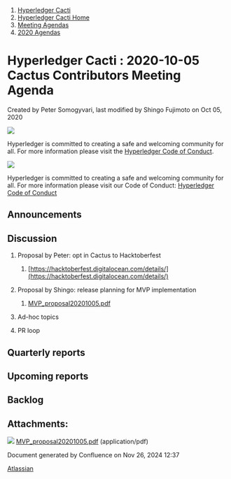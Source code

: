 1. [Hyperledger Cacti](index.html)
2. [Hyperledger Cacti Home](Hyperledger-Cacti-Home_20414469.html)
3. [Meeting Agendas](Meeting-Agendas_20414488.html)
4. [2020 Agendas](2020-Agendas_20414504.html)

# Hyperledger Cacti : 2020-10-05 Cactus Contributors Meeting Agenda

Created by Peter Somogyvari, last modified by Shingo Fujimoto on Oct 05, 2020

![](https://wiki.hyperledger.org/download/attachments/2392771/welcome.png?version=2&modificationDate=1572450107000&api=v2)

Hyperledger is committed to creating a safe and welcoming community for all. For more information please visit the [Hyperledger Code of Conduct](https://lf-hyperledger.atlassian.net/wiki/spaces/HYP/pages/19595281/Hyperledger+Code+of+Conduct).

![](https://wiki.hyperledger.org/download/attachments/29034696/Antitrustnotice.png?version=1&modificationDate=1581695654000&api=v2)

Hyperledger is committed to creating a safe and welcoming community for all. For more information please visit our Code of Conduct: [Hyperledger Code of Conduct](https://lf-hyperledger.atlassian.net/wiki/spaces/HYP/pages/19595281/Hyperledger+Code+of+Conduct)

## Announcements

## Discussion

1. Proposal by Peter: opt in Cactus to Hacktoberfest
   
   1. [https://hacktoberfest.digitalocean.com/details/](https://hacktoberfest.digitalocean.com/details/)
2. Proposal by Shingo: release planning for MVP implementation
   
   1. [MVP\_proposal20201005.pdf](attachments/20414717/20414719.pdf)
3. Ad-hoc topics
4. PR loop

## Quarterly reports

## Upcoming reports

## Backlog

## Attachments:

![](images/icons/bullet_blue.gif) [MVP\_proposal20201005.pdf](attachments/20414717/20414719.pdf) (application/pdf)

Document generated by Confluence on Nov 26, 2024 12:37

[Atlassian](http://www.atlassian.com/)
